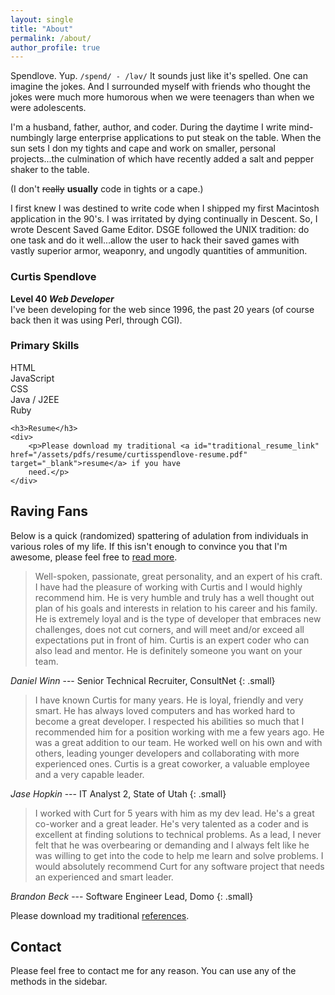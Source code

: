 ```yaml
---
layout: single
title: "About"
permalink: /about/
author_profile: true
---
```


<!--<section>
    <div><img src="/assets/images/bio-photo.jpg" style="width: 50%"></div>
</section>-->

Spendlove. Yup. `/spend/ - /ləv/` It sounds just like it's spelled. One can imagine the jokes. And I surrounded myself with friends who thought the jokes were much more humorous when we were teenagers than when we were adolescents.

I'm a husband, father, author, and coder. During the daytime I write mind-numbingly large enterprise applications to put steak on the table. When the sun sets I don my tights and cape and work on smaller, personal projects...the culmination of which have recently added a salt and pepper shaker to the table.

(I don't <strike>really</strike> **usually** code in tights or a cape.)

I first knew I was destined to write code when I shipped my first Macintosh application in the 90's. I was irritated by dying continually in Descent. So, I wrote Descent Saved Game Editor. DSGE followed the UNIX tradition: do one task and do it well...allow the user to hack their saved games with vastly superior armor, weaponry, and ungodly quantities of ammunition.

<section>
    <h3><strong>Curtis Spendlove</strong></h3>
    <div><strong>Level 40 <em>Web Developer</em></strong></div>
    <div><span>I've been developing for the web since 1996, the past 20 years (of course back then it was using Perl, through CGI).</span></div>
    <h3>Primary Skills</h3>
    <div class="progress">
      <div class="progress-bar progress-bar-striped active" role="progressbar" aria-valuenow="100" aria-valuemin="0" aria-valuemax="100" style="width: 100%;">
        <span class="text-left">HTML</span>
      </div>
    </div>
    <div class="progress">
      <div class="progress-bar" role="progressbar" aria-valuenow="100" aria-valuemin="0" aria-valuemax="100" style="width: 100%;">
        <span>JavaScript</span>
      </div>
    </div>
    <div class="progress">
      <div class="progress-bar" role="progressbar" aria-valuenow="100" aria-valuemin="0" aria-valuemax="100" style="width: 90%;">
        <span>CSS</span>
      </div>
    </div>
    <div class="progress">
        <div class="progress-bar" role="progressbar" aria-valuenow="100" aria-valuemin="0" aria-valuemax="100" style="width: 40%;">
            <span>Java / J2EE</span>
        </div>
    </div>
    <div class="progress">
        <div class="progress-bar" role="progressbar" aria-valuenow="100" aria-valuemin="0" aria-valuemax="100" style="width: 40%;">
            <span>Ruby</span>
        </div>
    </div>

    <h3>Resume</h3>
    <div>
        <p>Please download my traditional <a id="traditional_resume_link" href="/assets/pdfs/resume/curtisspendlove-resume.pdf" target="_blank">resume</a> if you have
        need.</p>
    </div>
</section>

## Raving Fans

Below is a quick (randomized) spattering of adulation from individuals in various roles of my life.
If this isn't enough to convince you that I'm awesome, please feel free to
[read more][koc-raving-fans].

<!-- > What Jake said...

<cite>Jake Mallory</cite> --- CTO, Acima Credit (formerly Simple Finance)
{: .small} -->

> Well-spoken, passionate, great personality, and an expert of his craft. I have had the pleasure of working with Curtis and I would highly recommend him. He is very humble and truly has a well thought out plan of his goals and interests in relation to his career and his family. He is extremely loyal and is the type of developer that embraces new challenges, does not cut corners, and will meet and/or exceed all expectations put in front of him. Curtis is an expert coder who can also lead and mentor. He is definitely someone you want on your team.

<cite>Daniel Winn</cite> --- Senior Technical Recruiter, ConsultNet
{: .small}


> I have known Curtis for many years. He is loyal, friendly and very smart. He has always loved computers and has worked hard to become a great developer. I respected his abilities so much that I recommended him for a position working with me a few years ago. He was a great addition to our team. He worked well on his own and with others, leading younger developers and collaborating with more experienced ones. Curtis is a great coworker, a valuable employee and a very capable leader.

<cite>Jase Hopkin</cite> --- IT Analyst 2, State of Utah
{: .small}


> I worked with Curt for 5 years with him as my dev lead. He's a great co-worker and a great leader. He's very talented as a coder and is excellent at finding solutions to technical problems. As a lead, I never felt that he was overbearing or demanding and I always felt like he was willing to get into the code to help me learn and solve problems. I would absolutely recommend Curt for any software project that needs an experienced and smart leader.

<cite>Brandon Beck</cite> --- Software Engineer Lead, Domo
{: .small}

Please download my traditional <a id="traditional_references_link" href="/assets/pdfs/resume/curtisspendlove-references.pdf" target="_blank">references</a>.

## Contact

Please feel free to contact me for any reason. You can use any of the methods in the sidebar.

<!--
<section>
    <h2>Contact</h2>
    <div><span>Please feel free to contact me for any reason. Submitting an entry in the form below sends an immediate message to me, I'll get back to you as quickly as possible.</span></div>
</section>
 -->

[koc-raving-fans]: /raving-fans
